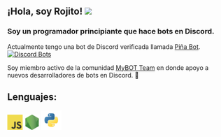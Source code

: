 ## ¡Hola, soy Rojito! <img src="https://media.giphy.com/media/hvRJCLFzcasrR4ia7z/giphy.gif" width="25px">
### Soy un programador principiante que hace bots en Discord.
Actualmente tengo una bot de Discord verificada llamada [Piña Bot](https://top.gg/bot/744386070552117278). [![Discord Bots](https://top.gg/api/widget/status/744386070552117278.svg)](https://top.gg/bot/744386070552117278)

Soy miembro activo de la comunidad [MyBOT Team](https://discord.gg/g6ssSmK) en donde apoyo a nuevos desarrolladores de bots en Discord. 🎈

## Lenguajes:
<code><img height="35" src="https://raw.githubusercontent.com/github/explore/80688e429a7d4ef2fca1e82350fe8e3517d3494d/topics/javascript/javascript.png"></code>
<code><img height="35" src="https://raw.githubusercontent.com/github/explore/80688e429a7d4ef2fca1e82350fe8e3517d3494d/topics/nodejs/nodejs.png"></code>
<code><img height="45" src="https://raw.githubusercontent.com/github/explore/80688e429a7d4ef2fca1e82350fe8e3517d3494d/topics/python/python.png"></code>
